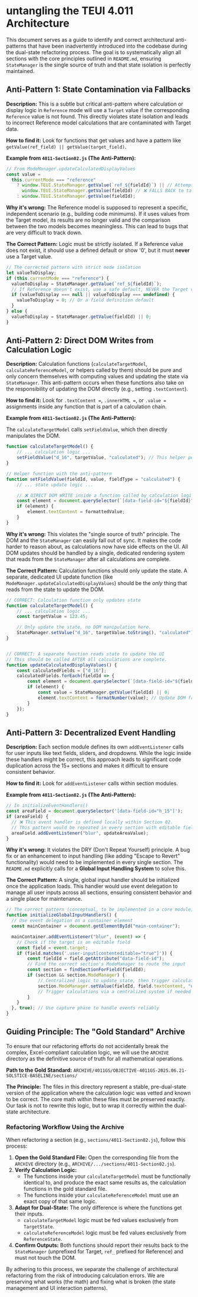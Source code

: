 #  untangling the TEUI 4.011 Architecture

This document serves as a guide to identify and correct architectural anti-patterns that have been inadvertently introduced into the codebase during the dual-state refactoring process. The goal is to systematically align all sections with the core principles outlined in `README.md`, ensuring `StateManager` is the single source of truth and that state isolation is perfectly maintained.

## Anti-Pattern 1: State Contamination via Fallbacks

**Description:** This is a subtle but critical anti-pattern where calculation or display logic in `Reference` mode will use a `Target` value if the corresponding `Reference` value is not found. This directly violates state isolation and leads to incorrect Reference model calculations that are contaminated with Target data.

**How to find it:** Look for functions that get values and have a pattern like `getValue(ref_field) || getValue(target_field)`.

**Example from `4011-Section02.js` (The Anti-Pattern):**

```javascript
// From ModeManager.updateCalculatedDisplayValues
const value =
  this.currentMode === "reference"
    ? window.TEUI.StateManager.getValue(`ref_${fieldId}`) || // Attempts to get reference value
      window.TEUI.StateManager.getValue(fieldId) // ❌ FALLS BACK to target value
    : window.TEUI.StateManager.getValue(fieldId);
```

**Why it's wrong:** The Reference model is supposed to represent a specific, independent scenario (e.g., building code minimums). If it uses values from the Target model, its results are no longer valid and the comparison between the two models becomes meaningless. This can lead to bugs that are very difficult to track down.

**The Correct Pattern:** Logic must be strictly isolated. If a Reference value does not exist, it should use a defined default or show '0', but it must **never** use a Target value.

```javascript
// The corrected pattern with strict mode isolation
let valueToDisplay;
if (this.currentMode === "reference") {
  valueToDisplay = StateManager.getValue(`ref_${fieldId}`);
  // If Reference doesn't exist, use a safe default, NEVER the Target value.
  if (valueToDisplay === null || valueToDisplay === undefined) {
    valueToDisplay = 0; // Or a field definition default
  }
} else {
  valueToDisplay = StateManager.getValue(fieldId) || 0;
}
```

## Anti-Pattern 2: Direct DOM Writes from Calculation Logic

**Description:** Calculation functions (`calculateTargetModel`, `calculateReferenceModel`, or helpers called by them) should be pure and only concern themselves with computing values and updating the state via `StateManager`. This anti-pattern occurs when these functions also take on the responsibility of updating the DOM directly (e.g., setting `.textContent`).

**How to find it:** Look for `.textContent =`, `.innerHTML =`, or `.value =` assignments inside any function that is part of a calculation chain.

**Example from `4011-Section02.js` (The Anti-Pattern):**

The `calculateTargetModel` calls `setFieldValue`, which then directly manipulates the DOM.

```javascript
function calculateTargetModel() {
    // ... calculation logic ...
    setFieldValue("d_16", targetValue, "calculated"); // This helper performs a DOM write
}

// Helper function with the anti-pattern
function setFieldValue(fieldId, value, fieldType = "calculated") {
    // ... state update logic ...

    // ❌ DIRECT DOM WRITE inside a function called by calculation logic
    const element = document.querySelector(`[data-field-id="${fieldId}"]`);
    if (element) {
        element.textContent = formattedValue;
    }
}
```

**Why it's wrong:** This violates the "single source of truth" principle. The DOM and the `StateManager` can easily fall out of sync. It makes the code harder to reason about, as calculations now have side effects on the UI. All DOM updates should be handled by a single, dedicated rendering system that reads from the `StateManager` after all calculations are complete.

**The Correct Pattern:** Calculation functions should only update the state. A separate, dedicated UI update function (like `ModeManager.updateCalculatedDisplayValues`) should be the *only* thing that reads from the state to update the DOM.

```javascript
// CORRECT: Calculation function only updates state
function calculateTargetModel() {
    // ... calculation logic ...
    const targetValue = 123.45;

    // Only update the state, no DOM manipulation here.
    StateManager.setValue("d_16", targetValue.toString(), "calculated");
}


// CORRECT: A separate function reads state to update the UI
// This should be called AFTER all calculations are complete.
function updateCalculatedDisplayValues() {
    const calculatedFields = ["d_16"];
    calculatedFields.forEach(fieldId => {
        const element = document.querySelector(`[data-field-id="${fieldId}"]`);
        if (element) {
            const value = StateManager.getValue(fieldId) || 0;
            element.textContent = formatNumber(value); // Update DOM from state
        }
    });
}
```

## Anti-Pattern 3: Decentralized Event Handling

**Description:** Each section module defines its own `addEventListener` calls for user inputs like text fields, sliders, and dropdowns. While the logic inside these handlers might be correct, this approach leads to significant code duplication across the 15+ sections and makes it difficult to ensure consistent behavior.

**How to find it:** Look for `addEventListener` calls within section modules.

**Example from `4011-Section02.js` (The Anti-Pattern):**

```javascript
// In initializeEventHandlers()
const areaField = document.querySelector('[data-field-id="h_15"]');
if (areaField) {
  // ❌ This event handler is defined locally within Section 02.
  // This pattern would be repeated in every section with editable fields.
  areaField.addEventListener("blur", updateAreaValue);
}
```

**Why it's wrong:** It violates the DRY (Don't Repeat Yourself) principle. A bug fix or an enhancement to input handling (like adding "Escape to Revert" functionality) would need to be implemented in every single section. The `README.md` explicitly calls for a **Global Input Handling System** to solve this.

**The Correct Pattern:** A single, global input handler should be initialized once the application loads. This handler would use event delegation to manage all user inputs across all sections, ensuring consistent behavior and a single place for maintenance.

```javascript
// The correct pattern (conceptual, to be implemented in a core module)
function initializeGlobalInputHandlers() {
  // Use event delegation on a container element
  const mainContainer = document.getElementById("main-container");

  mainContainer.addEventListener("blur", (event) => {
    // Check if the target is an editable field
    const field = event.target;
    if (field.matches('.user-input[contenteditable="true"]')) {
        const fieldId = field.getAttribute("data-field-id");
        // Find the correct section's ModeManager to route the input
        const section = findSectionForField(fieldId);
        if (section && section.ModeManager) {
            // Centralized logic to update state, then trigger calculations
            section.ModeManager.setValue(fieldId, field.textContent, "user-modified");
            // Trigger calculations via a centralized system if needed
        }
    }
  }, true); // Use capture phase to handle events reliably
}
```

## Guiding Principle: The "Gold Standard" Archive

To ensure that our refactoring efforts do not accidentally break the complex, Excel-compliant calculation logic, we will use the `ARCHIVE` directory as the definitive source of truth for all mathematical operations.

**Path to the Gold Standard:** `ARCHIVE/4011GS/OBJECTIVE-4011GS-2025.06.21-SOLSTICE-BASELINE/sections/`

**The Principle:** The files in this directory represent a stable, pre-dual-state version of the application where the calculation logic was vetted and known to be correct. The core math within these files must be preserved exactly. Our task is not to rewrite this logic, but to wrap it correctly within the dual-state architecture.

### Refactoring Workflow Using the Archive

When refactoring a section (e.g., `sections/4011-Section02.js`), follow this process:

1.  **Open the Gold Standard File:** Open the corresponding file from the `ARCHIVE` directory (e.g., `ARCHIVE/.../sections/4011-Section02.js`).
2.  **Verify Calculation Logic:**
    *   The functions inside your `calculateTargetModel` must be functionally identical to, and produce the exact same results as, the calculation functions in the gold standard file.
    *   The functions inside your `calculateReferenceModel` must use an exact copy of that same logic.
3.  **Adapt for Dual-State:** The only difference is where the functions get their inputs.
    *   `calculateTargetModel` logic must be fed values exclusively from `TargetState`.
    *   `calculateReferenceModel` logic must be fed values exclusively from `ReferenceState`.
4.  **Confirm Outputs:** Both functions should report their results back to the `StateManager` (unprefixed for Target, `ref_` prefixed for Reference) and must not touch the DOM.

By adhering to this process, we separate the challenge of architectural refactoring from the risk of introducing calculation errors. We are preserving what works (the math) and fixing what is broken (the state management and UI interaction patterns).
